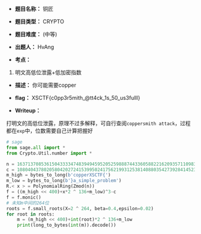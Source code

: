 * **题目名称：** 铜匠

* **题目类型：** CRYPTO
* **题目难度：** (中等)

* **出题人：** HvAng

* **考点：**  

1. 明文高低位泄露+低加密指数

* **描述：**  你可能需要copper

* **flag：** XSCTF{c0pp3r5mith_@tt4ck_1s_50_us3fulll}

* **Writeup：**

打明文的高低位泄露，原理不过多解释，可自行查阅`coppersmith attack`，过程都在`exp`中，位数需要自己计算把握好

```py
# sage
from sage.all import *
from Crypto.Util.number import *

n = 163713708536150433334748394945952052598887443360588221620935711098313230858481819815762716558141920998155930301215406645488452384866101815018756425688395373694367412328887861439962674489361976529132219490425492006793192070243595267219377631574676372784387139755565859899507999758204451067077160381655976827527
c = 108040437802058042027241539950241756219931253814088035427392841452317977578342532030837630322797962163455533492871168885290758385982863280002064022657917263385824360447103772924472904586373988400686721852334965207486329919161223392222193697930626969100073739638150209354733952020432624138746753047312754973124
m_high = bytes_to_long(b'copperXSCTF{')
m_low = bytes_to_long(b'}a_simple_problem')
R.< x > = PolynomialRing(Zmod(n))
f = ((m_high << 400)+x*2 ^ 136+m_low)^3-c
f = f.monic()
# 未知m中间的264位
roots = f.small_roots(X=2 ^ 264, beta=0.4,epsilon=0.02)
for root in roots:
    m = (m_high << 400)+int(root)*2 ^ 136+m_low
    print(long_to_bytes(int(m)).decode())
```
